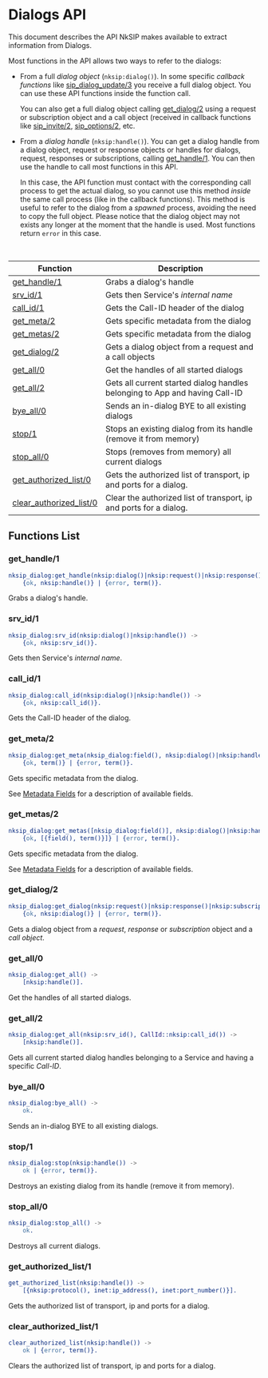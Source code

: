 # Dialogs API

This document describes the API NkSIP makes available to extract information from Dialogs.

Most functions in the API allows two ways to refer to the dialogs:
* From a full *dialog object* (`nksip:dialog()`). In some specific _callback functions_ like [sip_dialog_update/3](../reference/callback_functions.md#sip_dialog_update3) you receive a full dialog object. You can use these API functions inside the function call. 

    You can also get a full dialog object calling [get_dialog/2](#get_dialog2) using a request or subscription object and a call object (received in callback functions like [sip_invite/2](../reference/callback_functions.md#sip_invite2), [sip_options/2](../reference/callback_functions.md#sip_options2), etc.

* From a *dialog handle* (`nksip:handle()`). You can get a dialog handle from a dialog object, request or response objects or handles for dialogs, request, responses or subscriptions, calling [get_handle/1](#get_handle/1). You can then use the handle to call most functions in this API. 
    
    In this case, the API function must contact with the corresponding call process to get the actual dialog, so you cannot use this method _inside_ the same call process (like in the callback functions). This method is useful to refer to the dialog from a _spawned_ process, avoiding the need to copy the full object. Please notice that the dialog object may not exists any longer at the moment that the handle is used. Most functions return `error` in this case.


<br/>


Function|Description
---|---
[get_handle/1](#get_handle1)|Grabs a dialog's handle
[srv_id/1](#srv_id1)|Gets then Service's _internal name_
[call_id/1](#call_id1)|Gets the Call-ID header of the dialog
[get_meta/2](#get_meta2)|Gets specific metadata from the dialog
[get_metas/2](#get_meta2)|Gets specific metadata from the dialog
[get_dialog/2](#get_dialog2)|Gets a dialog object from a request and a call objects
[get_all/0](#get_all0)|Get the handles of all started dialogs
[get_all/2](#get_all2)|Gets all current started dialog handles belonging to App and having Call-ID
[bye_all/0](#bye_all0)|Sends an in-dialog BYE to all existing dialogs
[stop/1](#stop1)|Stops an existing dialog from its handle (remove it from memory)
[stop_all/0](#stop_all0)|Stops (removes from memory) all current dialogs
[get_authorized_list/0](#get_authorized_list1)|Gets the authorized list of transport, ip and ports for a dialog.
[clear_authorized_list/0](#clear_authorized_list1)|Clear the authorized list of transport, ip and ports for a dialog.


## Functions List

### get_handle/1
```erlang
nksip_dialog:get_handle(nksip:dialog()|nksip:request()|nksip:response()|nksip:handle()) ->
    {ok, nksip:handle()} | {error, term()}.
```
Grabs a dialog's handle.


### srv_id/1
```erlang
nksip_dialog:srv_id(nksip:dialog()|nksip:handle()) -> 
    {ok, nksip:srv_id()}.
```
Gets then Service's _internal name_.


### call_id/1
```erlang
nksip_dialog:call_id(nksip:dialog()|nksip:handle()) ->
    {ok, nksip:call_id()}.
```
Gets the Call-ID header of the dialog.


### get_meta/2
```erlang
nksip_dialog:get_meta(nksip_dialog:field(), nksip:dialog()|nksip:handle()) ->
    {ok, term()} | {error, term()}.
```
Gets specific metadata from the dialog.

See [Metadata Fields](../reference/metadata.md) for a description of available fields.


### get_metas/2
```erlang
nksip_dialog:get_metas([nksip_dialog:field()], nksip:dialog()|nksip:handle()) ->
    {ok, [{field(), term()}]} | {error, term()}.
```
Gets specific metadata from the dialog.

See [Metadata Fields](../reference/metadata.md) for a description of available fields.


### get_dialog/2
```erlang
nksip_dialog:get_dialog(nksip:request()|nksip:response()|nksip:subscription(), nksip:call()) ->
    {ok, nksip:dialog()} | {error, term()}.
```
Gets a dialog object from a _request_, _response_ or _subscription_ object and a _call object_.


### get_all/0
```erlang
nksip_dialog:get_all() ->
    [nksip:handle()].
```
Get the handles of all started dialogs.


### get_all/2
```erlang
nksip_dialog:get_all(nksip:srv_id(), CallId::nksip:call_id()) ->
    [nksip:handle()].
```
Gets all current started dialog handles belonging to a Service and having a specific _Call-ID_.


### bye_all/0
```erlang
nksip_dialog:bye_all() ->
    ok.
```
Sends an in-dialog BYE to all existing dialogs.


### stop/1
```erlang
nksip_dialog:stop(nksip:handle()) ->
    ok | {error, term()}.
```
Destroys an existing dialog from its handle (remove it from memory).


### stop_all/0
```erlang
nksip_dialog:stop_all() ->
    ok.
```
Destroys all current dialogs.


### get_authorized_list/1
```erlang
get_authorized_list(nksip:handle()) ->
    [{nksip:protocol(), inet:ip_address(), inet:port_number()}].
```

Gets the authorized list of transport, ip and ports for a dialog.


### clear_authorized_list/1
```erlang
clear_authorized_list(nksip:handle()) ->
    ok | {error, term()}.
```

Clears the authorized list of transport, ip and ports for a dialog.

